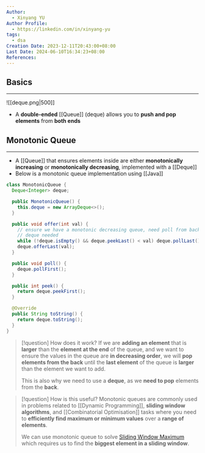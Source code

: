 ```yaml
---
Author:
  - Xinyang YU
Author Profile:
  - https://linkedin.com/in/xinyang-yu
tags:
  - dsa
Creation Date: 2023-12-11T20:43:00+08:00
Last Date: 2024-06-10T16:34:23+08:00
References: 
---
```

## Basics
---
![[deque.png|500]]

- A **double-ended** [[Queue]] (deque) allows you to **push and pop elements** from **both ends**


## Monotonic Queue
---
- A [[Queue]] that ensures elements inside are either **monotonically increasing** or **monotonically decreasing**, implemented with a [[Deque]]
- Below is a monotonic queue implementation using [[Java]]

```java
class MonotonicQueue {
  Deque<Integer> deque;

  public MonotonicQueue() {
    this.deque = new ArrayDeque<>();
  }

  public void offer(int val) {
    // ensure we have a monotonic decreasing queue, need poll from back, thus
    // deque needed
    while (!deque.isEmpty() && deque.peekLast() < val) deque.pollLast();
    deque.offerLast(val);
  }

  public void poll() {
    deque.pollFirst();
  }

  public int peek() {
    return deque.peekFirst();
  }

  @Override
  public String toString() {
    return deque.toString();
  }
}
```

>[!question] How does it work?
> If we are **adding an element** that is **larger** than the **element at the end** of the queue, and we want to ensure the values in the queue are **in decreasing order**, we will **pop elements from the back** until the **last element** of the queue is **larger** than the element we want to add.
> 
> This is also why we need to use a **deque**, as we **need to pop** elements from the **back**.

>[!question] How is this useful?
> Monotonic queues are commonly used in problems related to [[Dynamic Programming]], **sliding window algorithms**, and [[Combinatorial Optimisation]] tasks where you need to **efficiently find maximum or minimum values** over a **range of elements**.
> 
>  We can use monotonic queue to solve [Sliding Window Maximum](https://xy241-dsa.notion.site/239-Sliding-Window-Maximum-9a14131e6b214ea49a2837eb712a01e4?pvs=74) which requires us to find the **biggest element in a sliding window**.





